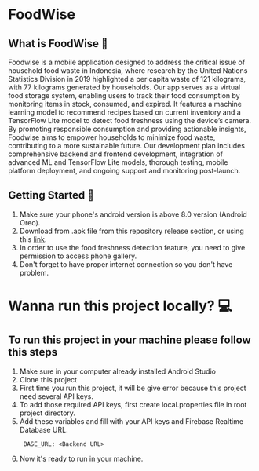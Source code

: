 # FoodWise

## What is FoodWise 🤔
Foodwise is a mobile application designed to address the critical issue of household food waste in Indonesia, where research by the United Nations Statistics Division in 2019 highlighted a per capita waste of 121 kilograms, with 77 kilograms generated by households. Our app serves as a virtual food storage system, enabling users to track their food consumption by monitoring items in stock, consumed, and expired. It features a machine learning model to recommend recipes based on current inventory and a TensorFlow Lite model to detect food freshness using the device’s camera. By promoting responsible consumption and providing actionable insights, Foodwise aims to empower households to minimize food waste, contributing to a more sustainable future. Our development plan includes comprehensive backend and frontend development, integration of advanced ML and TensorFlow Lite models, thorough testing, mobile platform deployment, and ongoing support and monitoring post-launch.

## Getting Started 📱

1. Make sure your phone's android version is above 8.0 version (Android Oreo).
2. Download from .apk file from this repository release section, or using this [link](https://github.com/ecoEase/foodwise-mobile/releases/tag/v1.0.0).
3. In order to use the food freshness detection feature, you need to give permission to access phone gallery.
4. Don't forget to have proper internet connection so you don't have problem.

# Wanna run this project locally? 💻

## To run this project in your machine please follow this steps

1. Make sure in your computer already installed Android Studio
2. Clone this project
3. First time you run this project, it will be give error because this project need several API keys.
4. To add those required API keys, first create local.properties file in root project directory.
5. Add these variables and fill with your API keys and Firebase Realtime Database URL.
   ```
    BASE_URL: <Backend URL>
   ```
6. Now it's ready to run in your machine.
